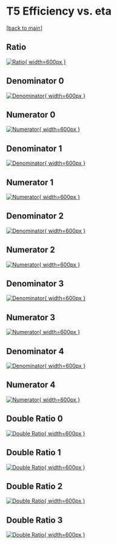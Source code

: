 # T5 Efficiency vs. eta

[[back to main](./)]



## Ratio

[![Ratio](../mtv/var/T5_vtr_321_-1_eff_eta.png){ width=600px }](../mtv/var/T5_vtr_321_-1_eff_eta.pdf)

## Denominator 0

[![Denominator](../mtv/den/T5_vtr_321_-1_eff_eta_den0.png){ width=600px }](../mtv/den/T5_vtr_321_-1_eff_eta_den0.pdf)

## Numerator 0

[![Numerator](../mtv/num/T5_vtr_321_-1_eff_eta_num0.png){ width=600px }](../mtv/num/T5_vtr_321_-1_eff_eta_num0.pdf)

## Denominator 1

[![Denominator](../mtv/den/T5_vtr_321_-1_eff_eta_den1.png){ width=600px }](../mtv/den/T5_vtr_321_-1_eff_eta_den1.pdf)

## Numerator 1

[![Numerator](../mtv/num/T5_vtr_321_-1_eff_eta_num1.png){ width=600px }](../mtv/num/T5_vtr_321_-1_eff_eta_num1.pdf)

## Denominator 2

[![Denominator](../mtv/den/T5_vtr_321_-1_eff_eta_den2.png){ width=600px }](../mtv/den/T5_vtr_321_-1_eff_eta_den2.pdf)

## Numerator 2

[![Numerator](../mtv/num/T5_vtr_321_-1_eff_eta_num2.png){ width=600px }](../mtv/num/T5_vtr_321_-1_eff_eta_num2.pdf)

## Denominator 3

[![Denominator](../mtv/den/T5_vtr_321_-1_eff_eta_den3.png){ width=600px }](../mtv/den/T5_vtr_321_-1_eff_eta_den3.pdf)

## Numerator 3

[![Numerator](../mtv/num/T5_vtr_321_-1_eff_eta_num3.png){ width=600px }](../mtv/num/T5_vtr_321_-1_eff_eta_num3.pdf)

## Denominator 4

[![Denominator](../mtv/den/T5_vtr_321_-1_eff_eta_den4.png){ width=600px }](../mtv/den/T5_vtr_321_-1_eff_eta_den4.pdf)

## Numerator 4

[![Numerator](../mtv/num/T5_vtr_321_-1_eff_eta_num4.png){ width=600px }](../mtv/num/T5_vtr_321_-1_eff_eta_num4.pdf)

## Double Ratio 0

[![Double Ratio](../mtv/ratio/T5_vtr_321_-1_eff_eta_ratio0.png){ width=600px }](../mtv/ratio/T5_vtr_321_-1_eff_eta_ratio0.pdf)

## Double Ratio 1

[![Double Ratio](../mtv/ratio/T5_vtr_321_-1_eff_eta_ratio1.png){ width=600px }](../mtv/ratio/T5_vtr_321_-1_eff_eta_ratio1.pdf)

## Double Ratio 2

[![Double Ratio](../mtv/ratio/T5_vtr_321_-1_eff_eta_ratio2.png){ width=600px }](../mtv/ratio/T5_vtr_321_-1_eff_eta_ratio2.pdf)

## Double Ratio 3

[![Double Ratio](../mtv/ratio/T5_vtr_321_-1_eff_eta_ratio3.png){ width=600px }](../mtv/ratio/T5_vtr_321_-1_eff_eta_ratio3.pdf)

